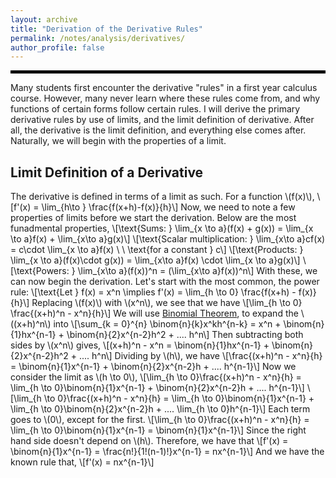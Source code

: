 ```yaml
---
layout: archive
title: "Derivation of the Derivative Rules"
permalink: /notes/analysis/derivatives/
author_profile: false
--- 
```

<hr style="border: 2px solid black;">
Many students first encounter the derivative "rules" in a first year calculus course. However, many never learn where these rules come from, and why functions of certain forms follow certain rules. I will derive the primary derivative rules by use of limits, and the limit definition of derivative. After all, the derivative is the limit definition, and everything else comes after. Naturally, we will begin with the properties of a limit.

## Limit Definition of a Derivative
The derivative is defined in terms of a limit as such. For a function \\(f(x)\\), 
\\[f'(x) = \lim_{h\to } \frac{f(x+h)-f(x)}{h}\\]
Now, we need to note a few properties of limits before we start the derivation. Below are the most funadmental properties,
\\[\text{Sums: } \lim_{x \to a}(f(x) + g(x)) = \lim_{x \to a}f(x) + \lim_{x\to a}g(x)\\]
\\[\text{Scalar multiplication: } \lim_{x\to a}cf(x) = c\cdot \lim_{x \to a}f(x) \ \ \text{for a constant } c\\]
\\[\text{Products: } \lim_{x \to a}(f(x)\cdot g(x)) = \lim_{x\to a}f(x) \cdot \lim_{x \to a}g(x)\\]
\\[\text{Powers: } \lim_{x\to a}(f(x))^n = (\lim_{x\to a}f(x))^n\\]
With these, we can now begin the derivation. Let's start with the most common, the power rule:
\\[\text{Let } f(x) = x^n \implies f'(x) = \lim_{h \to 0} \frac{f(x+h) - f(x)}{h}\\]
Replacing \\(f(x)\\) with \\(x^n\\), we see that we have
\\[\lim_{h \to 0} \frac{(x+h)^n - x^n}{h}\\]
We will use [Binomial Theorem](https://en.wikipedia.org/wiki/Binomial_theorem), to expand the \\((x+h)^n\\) into 
\\[\sum_{k = 0}^{n} \binom{n}{k}x^kh^{n-k} = x^n + \binom{n}{1}hx^{n-1} + \binom{n}{2}x^{n-2}h^2 + .... h^n\\]
Then subtracting both sides by \\(x^n\\) gives,
\\[(x+h)^n - x^n = \binom{n}{1}hx^{n-1} + \binom{n}{2}x^{n-2}h^2 + .... h^n\\]
Dividing by \\(h\\), we have
\\[\frac{(x+h)^n - x^n}{h} = \binom{n}{1}x^{n-1} + \binom{n}{2}x^{n-2}h + .... h^{n-1}\\]
Now we consider the limit as \\(h \to 0\\),
\\[\lim_{h \to 0}\frac{(x+h)^n - x^n}{h} = \lim_{h \to 0}\binom{n}{1}x^{n-1} + \binom{n}{2}x^{n-2}h + .... h^{n-1}\\]
\\[\lim_{h \to 0}\frac{(x+h)^n - x^n}{h} = \lim_{h \to 0}\binom{n}{1}x^{n-1} + \lim_{h \to 0}\binom{n}{2}x^{n-2}h + .... \lim_{h \to 0}h^{n-1}\\]
Each term goes to \\(0\\), except for the first. 
\\[\lim_{h \to 0}\frac{(x+h)^n - x^n}{h} = \lim_{h \to 0}\binom{n}{1}x^{n-1} = \binom{n}{1}x^{n-1}\\]
Since the right hand side doesn't depend on \\(h\\). Therefore, we have that 
\\[f'(x) = \binom{n}{1}x^{n-1} = \frac{n!}{1!(n-1)!}x^{n-1} = nx^{n-1}\\]
And we have the known rule that,
\\[f'(x) = nx^{n-1}\\]
